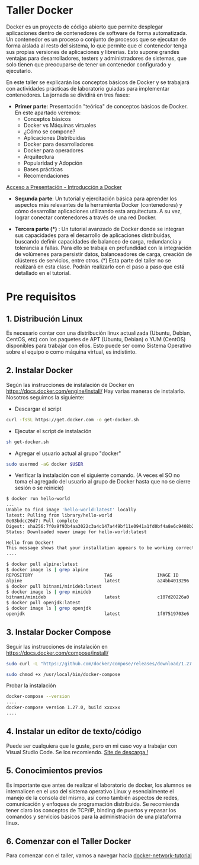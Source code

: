 # Taller Docker 
Docker es un proyecto de código abierto que permite desplegar aplicaciones dentro de contenedores de software de forma automatizada. Un contenedor es un proceso o conjunto de procesos que se ejecutan de forma aislada al resto del sistema, lo que permite que el contenedor tenga sus propias versiones de aplicaciones y librerias. Esto supone grandes ventajas para desarrolladores, testers y administradores de sistemas, que solo tienen que preocuparse de tener un contenedor configurado y ejecutarlo.

En este taller se explicarán los conceptos básicos de Docker y se trabajará con actividades prácticas de laboratorio guiadas para implementar contenedores.
La jornada se dividirá en tres fases:

* **Primer parte**: Presentación "teórica" de conceptos básicos de Docker. En este apartado veremos:
    -  Conceptos básicos
    -  Docker vs Máquinas virtuales
    -  ¿Cómo se compone?
    -  Aplicaciones Distribuidas
    -  Docker para desarrolladores
    -  Docker para operadores
    -  Arquitectura
    -  Popularidad y Adopción
    -  Bases prácticas
    -  Recomendaciones

 <a href="https://drive.google.com/file/d/1C1GO1pKXMNPXMNfG1f0G_6veMzLvFJGy/view?usp=sharing" target="blank">Acceso a Presentación - Introducción a Docker</a>

* **Segunda parte**: Un tutorial y ejercitación básica para aprender los aspectos más relevantes de la herramienta Docker (contenedores) y cómo desarrollar aplicaciones utilizando esta arquitectura. A su vez, lograr conectar contenedores a través de una red Docker.

* **Tercera parte (*)** : Un tutorial avanzado de Docker donde se integran sus capacidades para el desarrollo de aplicaciones distribuidas, buscando definir capacidades de balanceo de carga, redundancia y tolerancia a fallas. Para ello se trabaja en profundidad con la integración de volúmenes para persistir datos, balanceadores de carga, creación de clústeres de servicios, entre otros.
(*) Esta parte del taller no se realizará en esta clase. Podrán realizarlo con el paso a paso que está detallado en el tutorial.

# Pre requisitos
## 1. Distribución Linux
Es necesario contar con una distribución linux actualizada (Ubuntu, Debian, CentOS, etc) con los paquetes de APT (Ubuntu, Debian) o YUM (CentOS) disponibles para trabajar con ellos. Esto puede ser como Sistema Operativo sobre el equipo o como máquina virtual, es indistinto.

## 2. Instalar Docker
Según las instrucciones de instalación de Docker en https://docs.docker.com/engine/install/ Hay varias maneras de instalarlo.
</br> Nosotros seguimos la siguiente:
* Descargar el script
```bash
curl -fsSL https://get.docker.com -o get-docker.sh
```
* Ejecutar el script de instalación
```bash
sh get-docker.sh
```
* Agregar el usuario actual al grupo "docker"
```bash
sudo usermod -aG docker $USER
```
* Verificar la instalación con el siguiente comando. (A veces el SO no toma el agregado del usuario al grupo de Docker hasta que no se cierre sesión o se reinicie) 
```bash
$ docker run hello-world
...
Unable to find image 'hello-world:latest' locally
latest: Pulling from library/hello-world
0e03bdcc26d7: Pull complete 
Digest: sha256:7f0a9f93b4aa3022c3a4c147a449bf11e0941a1fd0bf4a8e6c9408b2600777c5
Status: Downloaded newer image for hello-world:latest

Hello from Docker!
This message shows that your installation appears to be working correctly.
....
```
```bash
$ docker pull alpine:latest
$ docker image ls | grep alpine
REPOSITORY                           TAG                 IMAGE ID            CREATED             SIZE
alpine                               latest              a24bb4013296        3 months ago        5.57MB
$ docker pull bitnami/minideb:latest
$ docker image ls | grep minideb
bitnami/minideb                      latest              c107d20226a0        5 weeks ago         67.5MB
$ docker pull openjdk:latest
$ docker image ls | grep openjdk
openjdk                              latest              1f87519703e6        30 hours ago        519MB
```
## 3. Instalar Docker Compose
Seguir las instrucciones de instalación en https://docs.docker.com/compose/install/
```bash
sudo curl -L "https://github.com/docker/compose/releases/download/1.27.0/docker-compose-$(uname -s)-$(uname -m)" -o /usr/local/bin/docker-compose
```
```bash
sudo chmod +x /usr/local/bin/docker-compose
```
Probar la instalación
```bash
docker-compose --version
....
docker-compose version 1.27.0, build xxxxxx
....
```
## 4.  Instalar un editor de texto/código
Puede ser cualquiera que le guste, pero en mi caso voy a trabajar con Visual Studio Code. Se los recomiendo. <a href="https://code.visualstudio.com/download" target="_blank"> Site de descarga !</a>

## 5.  Conocimientos previos
Es importante que antes de realizar el laboratorio de docker, los alumnos se internalicen en el uso del sistema operativo Linux y esencialmente el manejo de la consola del mismo, así como también aspectos de redes, comunicación y enfoques de programación distribuida.  Se recomienda tener claro los conceptos de TCP/IP, binding de puertos y repasar los comandos y servicios básicos para la administración de una plataforma linux.   
 
## 6. Comenzar con el Taller Docker
Para comenzar con el taller, vamos a navegar hacia [docker-network-tutorial](https://github.com/dpetrocelli/sdypp2020/tree/master/TPS/No%20obligatorios/docker-network-tutorial)


